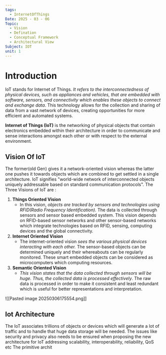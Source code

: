 ```yaml
---
tags:
  - InternetOfThings
Date: 2025 - 03 - 06
Topic:
  - Vision
  - Defination
  - Conceptual Framework
  - Architectural View
Subject: IOT
unit: 1
---
```

# Introduction
IoT stands for Internet of Things. *It refers to the interconnectedness of physical devices, such as appliances and vehicles, that are embedded with software, sensors, and connectivity which enables these objects to connect and exchange data*. This technology allows for the collection and sharing of data from a vast network of devices, creating opportunities for more efficient and automated systems.

**Internet of Things (IoT)** is the networking of physical objects that contain electronics embedded within their architecture in order to communicate and sense interactions amongst each other or with respect to the external environment.

## Vision Of IoT
The former(old Gen) gives it a network-oriented vision whereas the latter one pushes it towards objects which are combined to get settled in a single architecture. 
IoT signifies "world-wide network of interconnected objects uniquely addressable based on standard communication protocols".
The Three Visions of IoT are : 
1. **Things Oriented Vision**
	- In this vision, *objects are tracked by sensors and technologies using RFID(Radio Frequency Identification).* The data is collected through sensors and sensor  based embedded system. This vision depends on RFID-based sensor networks and other sensor-based networks which integrate technologies based on RFID, sensing, computing devices and the global connectivity.
2. **Internet Oriented Vision**
	- The internet-oriented vision *sees the various physical devices interacting with each other.* The sensor-based objects can be determined uniquely and their whereabouts can be regularly monitored. These smart embedded objects can be considered as microcomputers which computing resources.
3. **Semantic Oriented Vision**
	- *This vision states that the data collected through sensors will be huge. Thus, the collected data is processed effectively*. The raw data is processed in order to make it consistent and least redundant which is useful for better representations and interpretation. 

![[Pasted image 20250306175554.png]]

## Iot Architecture
The IoT associates trillions of objects or devices which will generate a lot of traffic and to handle that huge data storage will be needed.
The issues like security and privacy also needs to be ensured when proposing the new architecture for IoT addressing scalability, interoperability, reliability, QoS etc
The primitive archit